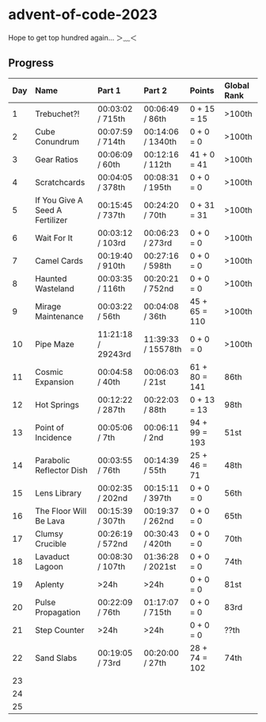 # advent-of-code-2023

Hope to get top hundred again... ＞﹏＜

## Progress

| Day | Name                            | Part 1             | Part 2             | Points        | Global Rank |
| --- | :------------------------------ | :----------------- | :----------------- | :------------ | :---------- |
| 1   | Trebuchet?!                     | 00:03:02 / 715th   | 00:06:49 / 86th    | 0 + 15 = 15   | >100th      |
| 2   | Cube Conundrum                  | 00:07:59 / 714th   | 00:14:06 / 1340th  | 0 + 0 = 0     | >100th      |
| 3   | Gear Ratios                     | 00:06:09 / 60th    | 00:12:16 / 112th   | 41 + 0 = 41   | >100th      |
| 4   | Scratchcards                    | 00:04:05 / 378th   | 00:08:31 / 195th   | 0 + 0 = 0     | >100th      |
| 5   | If You Give A Seed A Fertilizer | 00:15:45 / 737th   | 00:24:20 / 70th    | 0 + 31 = 31   | >100th      |
| 6   | Wait For It                     | 00:03:12 / 103rd   | 00:06:23 / 273rd   | 0 + 0 = 0     | >100th      |
| 7   | Camel Cards                     | 00:19:40 / 910th   | 00:27:16 / 598th   | 0 + 0 = 0     | >100th      |
| 8   | Haunted Wasteland               | 00:03:35 / 116th   | 00:20:21 / 752nd   | 0 + 0 = 0     | >100th      |
| 9   | Mirage Maintenance              | 00:03:22 / 56th    | 00:04:08 / 36th    | 45 + 65 = 110 | >100th      |
| 10  | Pipe Maze                       | 11:21:18 / 29243rd | 11:39:33 / 15578th | 0 + 0 = 0     | >100th      |
| 11  | Cosmic Expansion                | 00:04:58 / 40th    | 00:06:03 / 21st    | 61 + 80 = 141 | 86th        |
| 12  | Hot Springs                     | 00:12:22 / 287th   | 00:22:03 / 88th    | 0 + 13 = 13   | 98th        |
| 13  | Point of Incidence              | 00:05:06 / 7th     | 00:06:11 / 2nd     | 94 + 99 = 193 | 51st        |
| 14  | Parabolic Reflector Dish        | 00:03:55 / 76th    | 00:14:39 / 55th    | 25 + 46 = 71  | 48th        |
| 15  | Lens Library                    | 00:02:35 / 202nd   | 00:15:11 / 397th   | 0 + 0 = 0     | 56th        |
| 16  | The Floor Will Be Lava          | 00:15:39 / 307th   | 00:19:37 / 262nd   | 0 + 0 = 0     | 65th        |
| 17  | Clumsy Crucible                 | 00:26:19 / 572nd   | 00:30:43 / 420th   | 0 + 0 = 0     | 70th        |
| 18  | Lavaduct Lagoon                 | 00:08:30 / 107th   | 01:36:28 / 2021st  | 0 + 0 = 0     | 74th        |
| 19  | Aplenty                         | >24h               | >24h               | 0 + 0 = 0     | 81st        |
| 20  | Pulse Propagation               | 00:22:09 / 76th    | 01:17:07 / 715th   | 0 + 0 = 0     | 83rd        |
| 21  | Step Counter                    | >24h               | >24h               | 0 + 0 = 0     | ??th        |
| 22  | Sand Slabs                      | 00:19:05 / 73rd    | 00:20:00 / 27th    | 28 + 74 = 102 | 74th        |
| 23  |                                 |                    |                    |               |             |
| 24  |                                 |                    |                    |               |             |
| 25  |                                 |                    |                    |               |             |
